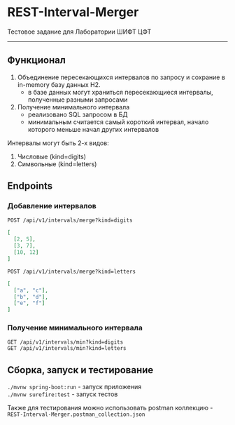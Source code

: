 # REST-Interval-Merger
Тестовое задание для Лаборатории ШИФТ ЦФТ

---
## Функционал
1. Объединение пересекающихся интервалов по запросу и сохрание в in-memory базу данных H2.
   - в базе данных могут храниться пересекающиеся интервалы, полученные разными запросами
2. Получение минимального интервала 
   - реализовано SQL запросом в БД
   - минимальным считается самый короткий интервал, начало которого меньше начал других интервалов

    
Интервалы могут быть 2-х видов:
1. Числовые (kind=digits)
2. Символьные (kind=letters)

## Endpoints
### Добавление интервалов
```
POST /api/v1/intervals/merge?kind=digits
```
```json
[
  [2, 5],
  [3, 7],
  [10, 12]
]
```
```
POST /api/v1/intervals/merge?kind=letters
```
```json
[
  ["a", "c"],
  ["b", "d"],
  ["e", "f"]
]
```

### Получение минимального интервала
```
GET /api/v1/intervals/min?kind=digits
GET /api/v1/intervals/min?kind=letters
```

##  Сборка, запуск и тестирование
 ```./mvnw spring-boot:run``` - запуск приложения \
 ```./mvnw surefire:test``` - запуск тестов

Также для тестирования можно использовать postman коллекцию - ```REST-Interval-Merger.postman_collection.json```
 

